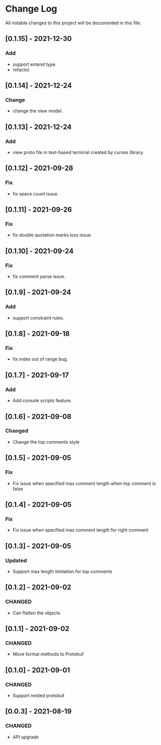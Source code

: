 # Change Log

All notable changes to this project will be documented in this file.

## [0.1.15] - 2021-12-30
### Add
- support extend type.
- refactor.

## [0.1.14] - 2021-12-24
### Change
- change the view model.

## [0.1.13] - 2021-12-24
### Add
- view proto file in text-based terminal created by curses library.

## [0.1.12] - 2021-09-28
### Fix
- fix space count issue.

## [0.1.11] - 2021-09-26
### Fix
- fix double quotation marks loss issue.

## [0.1.10] - 2021-09-24
### Fix
- fix comment parse issue.

## [0.1.9] - 2021-09-24
### Add
- support constraint rules.

## [0.1.8] - 2021-09-18
### Fix
- fix index out of range bug.

## [0.1.7] - 2021-09-17
### Add
- Add console scripts feature.

## [0.1.6] - 2021-09-08
### Changed
- Change the top comments style

## [0.1.5] - 2021-09-05
### Fix
- Fix issue when specified max comment length when top comment is false

## [0.1.4] - 2021-09-05
### Fix
- Fix issue when specified max comment length for right comment

## [0.1.3] - 2021-09-05
### Updated
- Support max length limitation for top comments

## [0.1.2] - 2021-09-02
### CHANGED
- Can flatten the objects

## [0.1.1] - 2021-09-02
### CHANGED
- Move format methods to Protobuf

## [0.1.0] - 2021-09-01
### CHANGED
- Support nested protobuf

## [0.0.3] - 2021-08-19
### CHANGED
- API upgrade